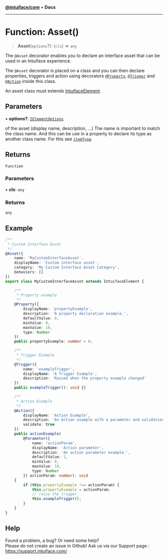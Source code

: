 [**@intuiface/core**](../README.md) • **Docs**

***

# Function: Asset()

> **Asset**(`options`?): (`cls`) => `any`

The `@Asset` decorator enables you to declare an interface asset that can be used in an Intuiface experience.

The `@Asset` decorator is placed on a class and you can then declare properties, triggers and action using decorators [`@Property`](Property.md), [`@Trigger`](Trigger.md) and [`@Action`](Action.md) inside this class.

An asset class must extends [IntuifaceElement](../classes/IntuifaceElement.md).

## Parameters

• **options?**: [`IElementOptions`](../interfaces/IElementOptions.md)

of the asset (display name, description, ...) The name is important to match the class name. And this can be use in a property to declare its type as another class name. 
For this see [`itemType`](../interfaces/IPropertyOptions.md).

## Returns

`Function`

### Parameters

• **cls**: `any`

### Returns

`any`

## Example

```ts
/**
 * Custom Interface Asset
 */
@Asset({
    name: 'MyCustomInterfaceAsset',
    displayName: 'Custom interface asset',
    category: 'My Custom Interface Asset Category',
    behaviors: []
})
export class MyCustomInterfaceAsset extends IntuifaceElement {

    /**
     * Property example
     */
    @Property({
        displayName: 'propertyExample',
        description: 'A property declaration example.',
        defaultValue: 0,
        minValue: 0,
        maxValue: 10,
        type: Number
    })
    public propertyExample: number = 0;

    /**
     * Trigger Example
     */
    @Trigger({
        name: 'exampleTrigger',
        displayName: 'A Trigger Example',
        description: 'Raised when the property example changed'
    })
    public exampleTrigger(): void {}

    /**
     * Action Example
     */
    @Action({
        displayName: 'Action Example',
        description: 'An Action example with a parameter and validation',
        validate: true
    })
    public actionExample(
        @Parameter({
            name: 'actionParam',
            displayName: 'Action parameter',
            description: 'An action parameter example.',
            defaultValue: 1,
            minValue: 0,
            maxValue: 10,
            type: Number
        }) actionParam: number): void
    {
        if (this.propertyExample !== actionParam) {
            this.propertyExample = actionParam;
            // raise the trigger
            this.exampleTrigger();
        }
    }
}
```


## Help
Found a problem, a bug? Or need some help?  
Please do not create an issue in Github! Ask us via our Support page : https://support.intuiface.com/